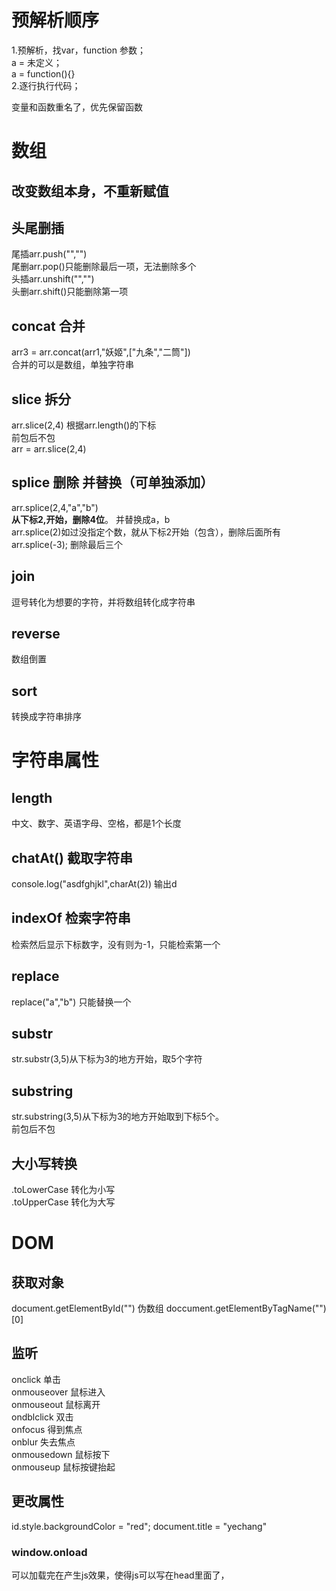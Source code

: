 
# 预解析顺序

<!-- 作用域  
域：空间，范围,区域  ;
作用：读和写; -->
1.预解析，找var，function 参数；    
    a = 未定义；  
    a = function(){}  
2.逐行执行代码；  
 
变量和函数重名了，优先保留函数  
# 数组
## 改变数组本身，不重新赋值
## 头尾删插
尾插arr.push("","")  
尾删arr.pop()只能删除最后一项，无法删除多个  
头插arr.unshift("","")  
头删arr.shift()只能删除第一项  
## concat 合并
 arr3 = arr.concat(arr1,"妖姬",["九条","二筒"])  
合并的可以是数组，单独字符串  
## slice 拆分
arr.slice(2,4)
根据arr.length()的下标  
前包后不包  
arr = arr.slice(2,4)  
## splice 删除 并替换（可单独添加）
arr.splice(2,4,"a","b")  
**从下标2,开始，删除4位**。  并替换成a，b  
arr.splice(2)如过没指定个数，就从下标2开始（包含），删除后面所有
arr.splice(-3); 删除最后三个  
## join
逗号转化为想要的字符，并将数组转化成字符串
## reverse
数组倒置
## sort
转换成字符串排序
# 字符串属性
## length
中文、数字、英语字母、空格，都是1个长度
## chatAt() 截取字符串
console.log("asdfghjkl",charAt(2)) 输出d
## indexOf 检索字符串
检索然后显示下标数字，没有则为-1，只能检索第一个
## replace
replace("a","b")
只能替换一个
## substr
str.substr(3,5)从下标为3的地方开始，取5个字符
## substring 
str.substring(3,5)从下标为3的地方开始取到下标5个。  
前包后不包
## 大小写转换
.toLowerCase  转化为小写  
.toUpperCase  转化为大写  

# DOM
## 获取对象
document.getElementById("")
伪数组 doccument.getElementByTagName("")[0]
## 监听
onclick 		单击  
onmouseover	    鼠标进入  
onmouseout		鼠标离开  
ondblclick		双击  
onfocus			得到焦点  
onblur			失去焦点  
onmousedown		鼠标按下  
onmouseup		鼠标按键抬起  

## 更改属性
id.style.backgroundColor = "red";
document.title = "yechang"
### window.onload
可以加载完在产生js效果，使得js可以写在head里面了，